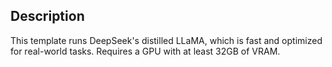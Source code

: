 ## Description
This template runs DeepSeek's distilled LLaMA, which is fast and optimized for real-world tasks. Requires a GPU with at least 32GB of VRAM.